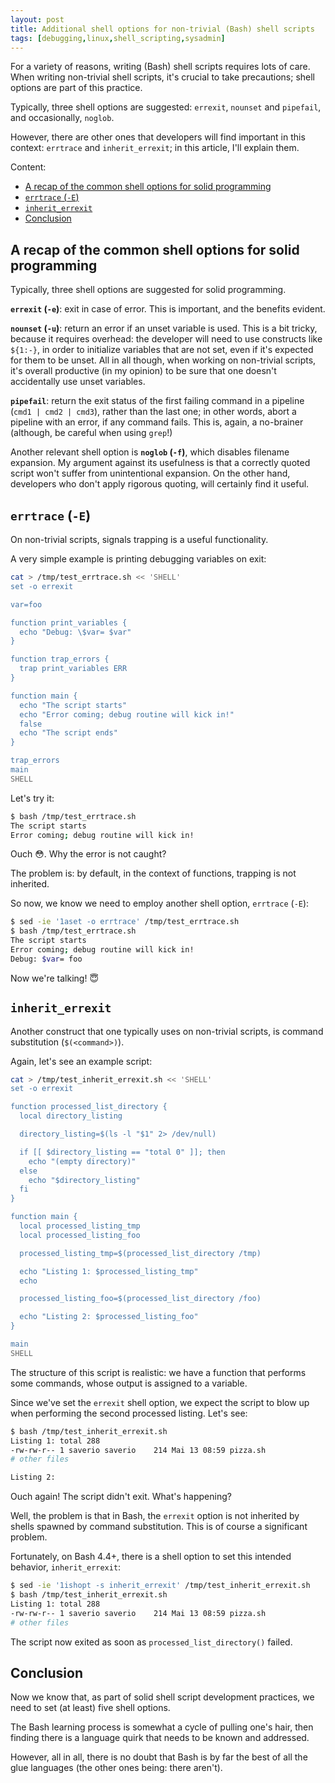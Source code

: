 ```yaml
---
layout: post
title: Additional shell options for non-trivial (Bash) shell scripts
tags: [debugging,linux,shell_scripting,sysadmin]
---
```


For a variety of reasons, writing (Bash) shell scripts requires lots of care. When writing non-trivial shell scripts, it's crucial to take precautions; shell options are part of this practice.

Typically, three shell options are suggested: `errexit`, `nounset` and `pipefail`, and occasionally, `noglob`.

However, there are other ones that developers will find important in this context: `errtrace` and `inherit_errexit`; in this article, I'll explain them.

Content:

- [A recap of the common shell options for solid programming](/Additional-shell-options-for-non-trivial-bash-shell-scripts#a-recap-of-the-common-shell-options-for-solid-programming)
- [`errtrace` (`-E`)](/Additional-shell-options-for-non-trivial-bash-shell-scripts#errtrace--e)
- [`inherit_errexit`](/Additional-shell-options-for-non-trivial-bash-shell-scripts#inherit_errexit)
- [Conclusion](/Additional-shell-options-for-non-trivial-bash-shell-scripts#conclusion)

## A recap of the common shell options for solid programming

Typically, three shell options are suggested for solid programming.

**`errexit` (`-e`)**: exit in case of error. This is important, and the benefits evident.

**`nounset` (`-u`)**: return an error if an unset variable is used. This is a bit tricky, because it requires overhead: the developer will need to use constructs like `${1:-}`, in order to initialize variables that are not set, even if it's expected for them to be unset. All in all though, when working on non-trivial scripts, it's overall productive (in my opinion) to be sure that one doesn't accidentally use unset variables.

**`pipefail`**: return the exit status of the first failing command in a pipeline (`cmd1 | cmd2 | cmd3`), rather than the last one; in other words, abort a pipeline with an error, if any command fails. This is, again, a no-brainer (although, be careful when using `grep`!)

Another relevant shell option is **`noglob` (`-f`)**, which disables filename expansion. My argument against its usefulness is that a correctly quoted script won't suffer from unintentional expansion. On the other hand, developers who don't apply rigorous quoting, will certainly find it useful.

## `errtrace` (`-E`)

On non-trivial scripts, signals trapping is a useful functionality.

A very simple example is printing debugging variables on exit:

```sh
cat > /tmp/test_errtrace.sh << 'SHELL'
set -o errexit

var=foo

function print_variables {
  echo "Debug: \$var= $var"
}

function trap_errors {
  trap print_variables ERR
}

function main {
  echo "The script starts"
  echo "Error coming; debug routine will kick in!"
  false
  echo "The script ends"
}

trap_errors
main
SHELL
```

Let's try it:

```sh
$ bash /tmp/test_errtrace.sh
The script starts
Error coming; debug routine will kick in!
```

Ouch 😳. Why the error is not caught?

The problem is: by default, in the context of functions, trapping is not inherited.

So now, we know we need to employ another shell option, `errtrace` (`-E`):

```sh
$ sed -ie '1aset -o errtrace' /tmp/test_errtrace.sh
$ bash /tmp/test_errtrace.sh
The script starts
Error coming; debug routine will kick in!
Debug: $var= foo
```

Now we're talking! 😇

## `inherit_errexit`

Another construct that one typically uses on non-trivial scripts, is command substitution (`$(<command>)`).

Again, let's see an example script:

```sh
cat > /tmp/test_inherit_errexit.sh << 'SHELL'
set -o errexit

function processed_list_directory {
  local directory_listing

  directory_listing=$(ls -l "$1" 2> /dev/null)

  if [[ $directory_listing == "total 0" ]]; then
    echo "(empty directory)"
  else
    echo "$directory_listing"
  fi
}

function main {
  local processed_listing_tmp
  local processed_listing_foo

  processed_listing_tmp=$(processed_list_directory /tmp)

  echo "Listing 1: $processed_listing_tmp"
  echo

  processed_listing_foo=$(processed_list_directory /foo)

  echo "Listing 2: $processed_listing_foo"
}

main
SHELL
```

The structure of this script is realistic: we have a function that performs some commands, whose output is assigned to a variable.

Since we've set the `errexit` shell option, we expect the script to blow up when performing the second processed listing. Let's see:

```sh
$ bash /tmp/test_inherit_errexit.sh
Listing 1: total 288
-rw-rw-r-- 1 saverio saverio    214 Mai 13 08:59 pizza.sh
# other files

Listing 2: 
```

Ouch again! The script didn't exit. What's happening?

Well, the problem is that in Bash, the `errexit` option is not inherited by shells spawned by command substitution. This is of course a significant problem.

Fortunately, on Bash 4.4+, there is a shell option to set this intended behavior, `inherit_errexit`:

```sh
$ sed -ie '1ishopt -s inherit_errexit' /tmp/test_inherit_errexit.sh
$ bash /tmp/test_inherit_errexit.sh
Listing 1: total 288
-rw-rw-r-- 1 saverio saverio    214 Mai 13 08:59 pizza.sh
# other files

```

The script now exited as soon as `processed_list_directory()` failed.

## Conclusion

Now we know that, as part of solid shell script development practices, we need to set (at least) five shell options.

The Bash learning process is somewhat a cycle of pulling one's hair, then finding there is a language quirk that needs to be known and addressed.

However, all in all, there is no doubt that Bash is by far the best of all the glue languages (the other ones being: there aren't).
